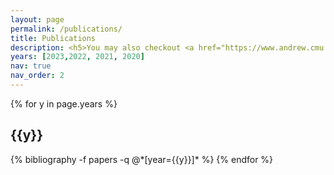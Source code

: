 ```yaml
---
layout: page
permalink: /publications/
title: Publications
description: <h5>You may also checkout <a href="https://www.andrew.cmu.edu/user/kunz1/Publications.html"><u>publications before 2020</u></a>.</h5>
years: [2023,2022, 2021, 2020]
nav: true
nav_order: 2
---
```


<div class="publications">


{% for y in page.years %}
  <h2 class="year">{{y}}</h2>
  {% bibliography -f papers -q @*[year={{y}}]* %}
{% endfor %}


</div>





